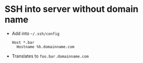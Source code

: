 # SSH into server without domain name
- Add into `~/.ssh/config`
    ```
    Host *.bar
      Hostname %h.domainname.com
    ```
- Translates to `foo.bar.domainname.com`

